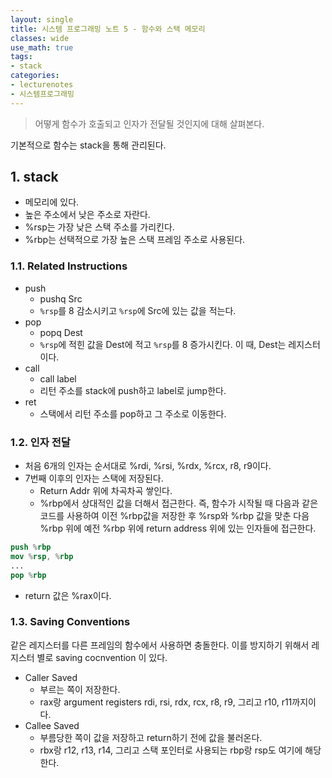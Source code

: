```yaml
---
layout: single
title: 시스템 프로그래밍 노트 5 - 함수와 스택 메모리
classes: wide
use_math: true
tags:
- stack
categories:
- lecturenotes
- 시스템프로그래밍
---
```


> 어떻게 함수가 호출되고 인자가 전달될 것인지에 대해 살펴본다.

기본적으로 함수는 stack을 통해 관리된다.

## 1. stack

* 메모리에 있다.
* 높은 주소에서 낮은 주소로 자란다.
* %rsp는 가장 낮은 스택 주소를 가리킨다.
* %rbp는 선택적으로 가장 높은 스택 프레임 주소로 사용된다.

### 1.1. Related Instructions

* push
  * pushq Src
  * `%rsp`를 8 감소시키고 `%rsp`에 Src에 있는 값을 적는다.
* pop
  * popq Dest
  * `%rsp`에 적힌 값을 Dest에 적고 `%rsp`를 8 증가시킨다. 이 때, Dest는 레지스터이다.
* call
  * call label
  * 리턴 주소를 stack에 push하고 label로 jump한다.
* ret
  * 스택에서 리턴 주소를 pop하고 그 주소로 이동한다.

### 1.2. 인자 전달

* 처음 6개의 인자는 순서대로 %rdi, %rsi, %rdx, %rcx, r8, r9이다.
* 7번째 이후의 인자는 스택에 저장된다.
  * Return Addr 위에 차곡차곡 쌓인다.
  * %rbp에서 상대적인 값을 더해서 접근한다. 즉, 함수가 시작될 때 다음과 같은 코드를 사용하여 이전 %rbp값을 저장한 후 %rsp와 %rbp 값을 맞춘 다음 %rbp 위에 예전 %rbp 위에 return address 위에 있는 인자들에 접근한다.

```nasm
push %rbp
mov %rsp, %rbp
...
pop %rbp
```

* return 값은 %rax이다.

### 1.3. Saving Conventions

같은 레지스터를 다른 프레임의 함수에서 사용하면 충돌한다. 이를 방지하기 위해서 레지스터 별로 saving cocnvention 이 있다.

* Caller Saved
  * 부르는 쪽이 저장한다.
  * rax랑 argument registers rdi, rsi, rdx, rcx, r8, r9, 그리고 r10, r11까지이다.
* Callee Saved
  * 부름당한 쪽이 값을 저장하고 return하기 전에 값을 불러온다.
  * rbx랑 r12, r13, r14, 그리고 스택 포인터로 사용되는 rbp랑 rsp도 여기에 해당한다.